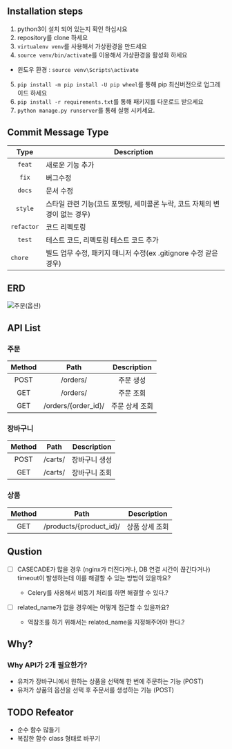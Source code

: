 ## Installation steps

1. python3이 설치 되어 있는지 확인 하십시요
2. repository를 clone 하세요
3. `virtualenv venv`를 사용해서 가상환경을 만드세요
4. `source venv/bin/activate`를 이용해서 가상환경을 활성화 하세요

- 윈도우 환경 :  `source venv\Scripts\activate`

5. `pip install -m pip install -U pip wheel`를 통해 pip 최신버전으로 업그레이드 하세요
6. `pip install -r requirements.txt`를 통해 패키지를 다운로드 받으세요
7. `python manage.py runserver`를 통해 실행 시키세요.

## Commit Message Type

| Type          | Description                                      |
|:-------------:|--------------------------------------------------|
| `feat`        | 새로운 기능 추가                                  |
| `fix`         | 버그수정                                          |
| `docs`        | 문서 수정                                         |
| `style`       | 스타일 관련 기능(코드 포맷팅, 세미콜론 누락, 코드 자체의 변경이 없는 경우)|
| `refactor`    | 코드 리펙토링                 |
| `test`        | 테스트 코드, 리펙토링 테스트 코드 추가              |
| `chore   `    | 빌드 업무 수정, 패키지 매니저 수정(ex .gitignore 수정 같은 경우)    |

## ERD
![주문(옵션)](https://user-images.githubusercontent.com/22442843/212725276-e0801e9b-6605-4b18-b1d7-3e85e3054bd9.png)

## API List

### 주문

| Method | Path | Description |
|:------:|:----:|:-----------:|
| POST   | /orders/ | 주문 생성 |
| GET    | /orders/ | 주문 조회 |
| GET    | /orders/{order_id}/ | 주문 상세 조회 |

### 장바구니

| Method | Path | Description |
|:------:|:----:|:-----------:|
| POST   | /carts/ | 장바구니 생성 |
| GET    | /carts/ | 장바구니 조회 |

### 상품

| Method | Path | Description |
|:------:|:----:|:-----------:|
| GET    | /products/{product_id}/ | 상품 상세 조회 |



## Qustion
 - [ ] CASECADE가 많을 경우 (nginx가 터진다거나, DB 연결 시간이 끊긴다거나) timeout이 발생하는데 이를 해결할 수 있는 방법이 있을까요?
      - Celery를 사용해서 비동기 처리를 하면 해결할 수 있다.?
      
 - [ ] related_name가 없을 경우에는 어떻게 접근할 수 있을까요?
   - 역참조를 하기 위해서는 related_name을 지정해주어야 한다.?

## Why?

  ### Why API가 2개 필요한가?
 - 유저가 장바구니에서 원하는 상품을 선택해 한 번에 주문하는 기능 (POST)
 - 유저가 상품의 옵션을 선택 후 주문서를 생성하는 기능 (POST)

## TODO Refeator
 - 순수 함수 많들기
 - 복잡한 함수 class 형태로 바꾸기
 